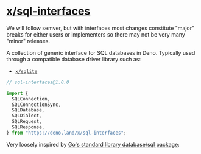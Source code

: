 # [x/sql-interfaces](https://deno.land/x/sql-interfaces)

We will follow semver, but with interfaces most changes constitute "major"
breaks for either users or implementers so there may not be very many "minor"
releases.

A collection of generic interface for SQL databases in Deno. Typically used
through a compatible database driver library such as:

- [`x/sqlite`](https://deno.land/x/sqlite)

```ts
// sql-interfaces@1.0.0

import {
  SQLConnection,
  SQLConnectionSync,
  SQLDatabase,
  SQLDialect,
  SQLRequest,
  SQLResponse,
} from "https://deno.land/x/sql-interfaces";
```

Very loosely inspired by
[Go's standard library database/sql package](https://pkg.go.dev/database/sql):
